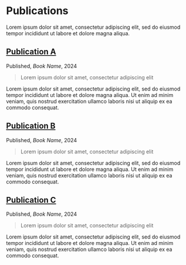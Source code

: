 # Publications

Lorem ipsum dolor sit amet, consectetur adipiscing elit, sed do eiusmod tempor incididunt ut labore et dolore magna aliqua.

## [Publication A](./publication-a)

Published, _Book Name_, 2024

> Lorem ipsum dolor sit amet, consectetur adipiscing elit

Lorem ipsum dolor sit amet, consectetur adipiscing elit, sed do eiusmod tempor incididunt ut labore et dolore magna aliqua. Ut enim ad minim veniam, quis nostrud exercitation ullamco laboris nisi ut aliquip ex ea commodo consequat.

<VFDownload text='Download Paper' href='/assets/example-file.txt' as='publication-a.pdf'/> 
<VFDownload text='Download Slides' href='/assets/example-file.txt' as='publication-a.pptx'/>


## [Publication B](./publication-b)

Published, _Book Name_, 2024

> Lorem ipsum dolor sit amet, consectetur adipiscing elit

Lorem ipsum dolor sit amet, consectetur adipiscing elit, sed do eiusmod tempor incididunt ut labore et dolore magna aliqua. Ut enim ad minim veniam, quis nostrud exercitation ullamco laboris nisi ut aliquip ex ea commodo consequat.

<VFDownload text='Download Paper' href='/assets/example-file.txt' as='publication-b.pdf'/> 
<VFDownload text='Download Slides' href='/assets/example-file.txt' as='publication-b.pptx'/>


## [Publication C](./publication-c)

Published, _Book Name_, 2024

> Lorem ipsum dolor sit amet, consectetur adipiscing elit

Lorem ipsum dolor sit amet, consectetur adipiscing elit, sed do eiusmod tempor incididunt ut labore et dolore magna aliqua. Ut enim ad minim veniam, quis nostrud exercitation ullamco laboris nisi ut aliquip ex ea commodo consequat.

<VFDownload text='Download Paper' href='/assets/example-file.txt' as='publication-c.pdf'/> 
<VFDownload text='Download Slides' href='/assets/example-file.txt' as='publication-c.pptx'/>
